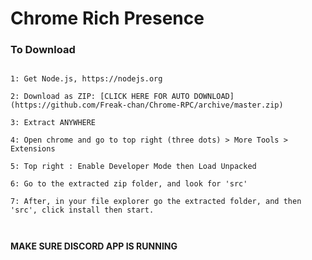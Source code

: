 #                                       Chrome Rich Presence

### **To Download**

```

1: Get Node.js, https://nodejs.org

2: Download as ZIP: [CLICK HERE FOR AUTO DOWNLOAD](https://github.com/Freak-chan/Chrome-RPC/archive/master.zip)

3: Extract ANYWHERE

4: Open chrome and go to top right (three dots) > More Tools > Extensions 

5: Top right : Enable Developer Mode then Load Unpacked 

6: Go to the extracted zip folder, and look for 'src'

7: After, in your file explorer go the extracted folder, and then 'src', click install then start.



```

**MAKE SURE  DISCORD APP IS RUNNING**